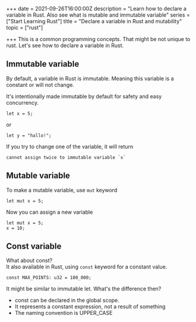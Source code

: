 +++
date = 2021-09-26T16:00:00Z
description = "Learn how to declare a variable in Rust. Also see what is mutable and immutable variable"
series = ["Start Learning Rust"]
title = "Declare a variable in Rust and mutability"
topic = ["rust"]

+++
This is a common programming concepts. That might be not unique to rust. Let's see how to declare a variable in Rust.

## Immutable variable

By default, a variable in Rust is immutable. Meaning this variable is a constant or will not change. 

It's intentionally made immutable by default for safety and easy concurrency.

    let x = 5;

or

    let y = "hallo!";

If you try to change one of the variable, it will return 

    cannot assign twice to immutable variable `x`

## Mutable variable

To make a mutable variable, use `mut` keyword

    let mut x = 5;

Now you can assign a new variable

    let mut x = 5;
    x = 10;

## Const variable

What about const?   
It also available in Rust, using `const` keyword for a constant value.

    const MAX_POINTS: u32 = 100_000;

It might be similar to immutable let. What's the difference then?

* const can be declared in the global scope.
* It represents a constant expression, not a result of something
* The naming convention is UPPER_CASE